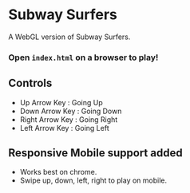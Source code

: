 # Subway Surfers
A WebGL version of Subway Surfers.

### Open ```index.html``` on a browser to play!

## Controls
- Up Arrow Key : Going Up
- Down Arrow Key : Going Down
- Right Arrow Key : Going Right
- Left Arrow Key : Going Left

## Responsive Mobile support added 
- Works best on chrome. 
- Swipe up, down, left, right to play on mobile.

